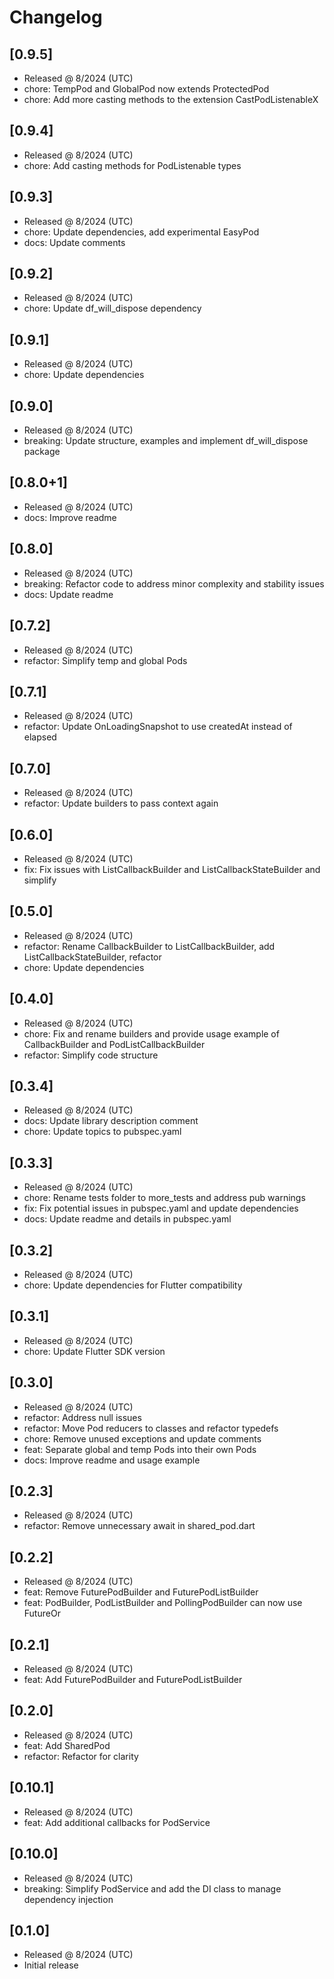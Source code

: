 # Changelog

## [0.9.5]

- Released @ 8/2024 (UTC)
- chore: TempPod and GlobalPod now extends ProtectedPod
- chore: Add more casting methods to the extension CastPodListenableX

## [0.9.4]

- Released @ 8/2024 (UTC)
- chore: Add casting methods for PodListenable types

## [0.9.3]

- Released @ 8/2024 (UTC)
- chore: Update dependencies, add experimental EasyPod
- docs: Update comments

## [0.9.2]

- Released @ 8/2024 (UTC)
- chore: Update df_will_dispose dependency

## [0.9.1]

- Released @ 8/2024 (UTC)
- chore: Update dependencies

## [0.9.0]

- Released @ 8/2024 (UTC)
- breaking: Update structure, examples and implement df_will_dispose package

## [0.8.0+1]

- Released @ 8/2024 (UTC)
- docs: Improve readme

## [0.8.0]

- Released @ 8/2024 (UTC)
- breaking: Refactor code to address minor complexity and stability issues
- docs: Update readme

## [0.7.2]

- Released @ 8/2024 (UTC)
- refactor: Simplify temp and global Pods

## [0.7.1]

- Released @ 8/2024 (UTC)
- refactor: Update OnLoadingSnapshot to use createdAt instead of elapsed

## [0.7.0]

- Released @ 8/2024 (UTC)
- refactor: Update builders to pass context again

## [0.6.0]

- Released @ 8/2024 (UTC)
- fix: Fix issues with ListCallbackBuilder and ListCallbackStateBuilder and simplify

## [0.5.0]

- Released @ 8/2024 (UTC)
- refactor: Rename CallbackBuilder to ListCallbackBuilder, add ListCallbackStateBuilder, refactor
- chore: Update dependencies

## [0.4.0]

- Released @ 8/2024 (UTC)
- chore: Fix and rename builders and provide usage example of CallbackBuilder and PodListCallbackBuilder
- refactor: Simplify code structure

## [0.3.4]

- Released @ 8/2024 (UTC)
- docs: Update library description comment
- chore: Update topics to pubspec.yaml

## [0.3.3]

- Released @ 8/2024 (UTC)
- chore: Rename tests folder to more_tests and address pub warnings
- fix: Fix potential issues in pubspec.yaml and update dependencies
- docs: Update readme and details in pubspec.yaml

## [0.3.2]

- Released @ 8/2024 (UTC)
- chore: Update dependencies for Flutter compatibility

## [0.3.1]

- Released @ 8/2024 (UTC)
- chore: Update Flutter SDK version

## [0.3.0]

- Released @ 8/2024 (UTC)
- refactor: Address null issues
- refactor: Move Pod reducers to classes and refactor typedefs
- chore: Remove unused exceptions and update comments
- feat: Separate global and temp Pods into their own Pods
- docs: Improve readme and usage example

## [0.2.3]

- Released @ 8/2024 (UTC)
- refactor: Remove unnecessary await in shared_pod.dart

## [0.2.2]

- Released @ 8/2024 (UTC)
- feat: Remove FuturePodBuilder and FuturePodListBuilder
- feat: PodBuilder, PodListBuilder and PollingPodBuilder can now use FutureOr

## [0.2.1]

- Released @ 8/2024 (UTC)
- feat: Add FuturePodBuilder and FuturePodListBuilder

## [0.2.0]

- Released @ 8/2024 (UTC)
- feat: Add SharedPod
- refactor: Refactor for clarity

## [0.10.1]

- Released @ 8/2024 (UTC)
- feat: Add additional callbacks for PodService

## [0.10.0]

- Released @ 8/2024 (UTC)
- breaking: Simplify PodService and add the DI class to manage dependency injection

## [0.1.0]

- Released @ 8/2024 (UTC)
- Initial release
